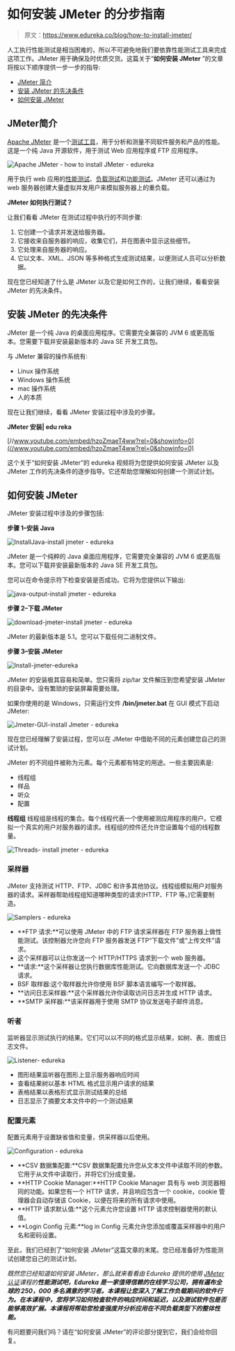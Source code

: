 # 如何安装 JMeter 的分步指南

> 原文：<https://www.edureka.co/blog/how-to-install-jmeter/>

人工执行性能测试是相当困难的，所以不可避免地我们要依靠性能测试工具来完成这项工作。JMeter 用于确保及时优质交货。这篇关于“**如何安装 JMeter** ”的文章将按以下顺序提供一步一步的指导:

*   [JMeter 简介](#jmeter)
*   [安装 JMeter 的先决条件](#jmeterprerequisites)
*   [如何安装 JMeter](#installjmeter)

## **JMeter简介**

[Apache JMeter](https://www.edureka.co/blog/jmeter-tutorial/) 是一个[测试工具](https://www.edureka.co/blog/performance-testing-tools/)，用于分析和测量不同软件服务和产品的性能。这是一个纯 Java 开源软件，用于测试 Web 应用程序或 FTP 应用程序。

![Apache JMeter - how to install JMeter - edureka](img/b993eacf4ef099202537b8712be93f8f.png)

用于执行 web 应用的[性能测试](https://www.edureka.co/blog/performance-testing-tutorial/)、[负载测试](https://www.edureka.co/blog/load-testing-using-jmeter/)和[功能测试](https://www.edureka.co/blog/what-is-functional-testing/)。JMeter 还可以通过为 web 服务器创建大量虚拟并发用户来模拟服务器上的重负载。

**JMeter 如何执行测试？**

让我们看看 JMeter 在测试过程中执行的不同步骤:

1.  它创建一个请求并发送给服务器。
2.  它接收来自服务器的响应，收集它们，并在图表中显示这些细节。
3.  它处理来自服务器的响应。
4.  它以文本、XML、JSON 等多种格式生成测试结果，以便测试人员可以分析数据。

现在您已经知道了什么是 JMeter 以及它是如何工作的，让我们继续，看看安装 JMeter 的先决条件。

## **安装 JMeter 的先决条件**

JMeter 是一个纯 Java 的桌面应用程序。它需要完全兼容的 JVM 6 或更高版本。您需要下载并安装最新版本的 Java SE 开发工具包。

与 JMeter 兼容的操作系统有:

*   Linux 操作系统
*   Windows 操作系统
*   mac 操作系统
*   人的本质

现在让我们继续，看看 JMeter 安装过程中涉及的步骤。

**JMeter 安装| edu reka**



[//www.youtube.com/embed/hzoZmaeT4ww?rel=0&showinfo=0](//www.youtube.com/embed/hzoZmaeT4ww?rel=0&showinfo=0)

这个关于“如何安装 JMeter”的 edureka 视频将为您提供如何安装 JMeter 以及 JMeter 工作的先决条件的逐步指导。它还帮助您理解如何创建一个测试计划。

## **如何安装 JMeter**

JMeter 安装过程中涉及的步骤包括:

**步骤 1–安装 Java**

![InstallJava-install jmeter - edureka](img/df5f940fbb8fb55bd43fbec08ecbdaaa.png)

JMeter 是一个纯粹的 Java 桌面应用程序，它需要完全兼容的 JVM 6 或更高版本。您可以下载并安装最新版本的 Java SE 开发工具包。

您可以在命令提示符下检查安装是否成功。它将为您提供以下输出:

![java-output-install jmeter - edureka](img/c0261b4fa1d175b3c4af0fad53e3372b.png)

**步骤 2–下载 JMeter**

![download-jmeter-install jmeter - edureka](img/b1267300a9b600456a7b496f1d6206d9.png)

JMeter 的最新版本是 5.1。您可以下载任何二进制文件。

**步骤 3–安装 JMeter**

![Install-jmeter-edureka](img/d6d392ce6312d2b1e2f34c588d553378.png)

JMeter 的安装极其容易和简单。您只需将 zip/tar 文件解压到您希望安装 JMeter 的目录中。没有繁琐的安装屏幕需要处理。

如果你使用的是 Windows，只需运行文件 **/bin/jmeter.bat** 在 GUI 模式下启动 JMeter:

![Jmeter-GUI-install Jmeter - edureka](img/b2a79596f1dac63eb5fd703c49d8e045.png)

现在您已经理解了安装过程，您可以在 JMeter 中借助不同的元素创建您自己的测试计划。

JMeter 的不同组件被称为元素。每个元素都有特定的用途。一些主要因素是:

*   线程组
*   样品
*   听众
*   配置

**线程组** 线程组是线程的集合。每个线程代表一个使用被测应用程序的用户。它模拟一个真实的用户对服务器的请求。线程组的控件还允许您设置每个组的线程数量。

![Threads- install jmeter - edureka](img/29eda7bfbb2cb4a846ddd9ed2588f606.png)

### **采样器**

JMeter 支持测试 HTTP、FTP、JDBC 和许多其他协议。线程组模拟用户对服务器的请求。采样器帮助线程组知道哪种类型的请求(HTTP、FTP 等。)它需要制造。

![Samplers - edureka](img/f4f44b695507921419761d97ab2cd139.png)

*   **FTP 请求:**可以使用 JMeter 中的 FTP 请求采样器在 FTP 服务器上做性能测试。该控制器允许您向 FTP 服务器发送 FTP“下载文件”或“上传文件”请求。
*   这个采样器可以让你发送一个 HTTP/HTTPS 请求到一个 web 服务器。
*   **请求:**这个采样器让您执行数据库性能测试。它向数据库发送一个 JDBC 请求。
*   BSF 取样器:这个取样器允许你使用 BSF 脚本语言编写一个取样器。
*   **访问日志采样器:**这个采样器允许你读取访问日志并生成 HTTP 请求。
*   **SMTP 采样器:**该采样器用于使用 SMTP 协议发送电子邮件消息。

### **听者**

监听器显示测试执行的结果。它们可以以不同的格式显示结果，如树、表、图或日志文件。

![Listener- edureka](img/282e3c034a1643cfc246586d360bb44f.png)

*   图形结果监听器在图形上显示服务器响应时间
*   查看结果树以基本 HTML 格式显示用户请求的结果
*   表格结果以表格形式显示测试结果的总结
*   日志显示了摘要文本文件中的一个测试结果

### **配置元素**

配置元素用于设置缺省值和变量，供采样器以后使用。

![Configuration - edureka](img/a01a1251cf71d9fab1782ce3d3ccdd36.png)

*   **CSV 数据集配置:**CSV 数据集配置允许您从文本文件中读取不同的参数。它用于从文件中读取行，并将它们分成变量。
*   **HTTP Cookie Manager:**HTTP Cookie Manager 具有与 web 浏览器相同的功能。如果您有一个 HTTP 请求，并且响应包含一个 cookie，cookie 管理器会自动存储该 Cookie，以便在将来的所有请求中使用。
*   **HTTP 请求默认值:**这个元素允许您设置 HTTP 请求控制器使用的默认值。
*   **Login Config 元素:**log in Config 元素允许您添加或覆盖采样器中的用户名和密码设置。

至此，我们已经到了“如何安装 JMeter”这篇文章的末尾。您已经准备好为性能测试创建您自己的测试计划。

*既然您已经知道如何安装 JMeter，那么就来看看由 Edureka 提供的使用 [JMeter 认证](https://www.edureka.co/jmeter-training-performance-testing)课程的**性能测试吧，Edureka 是一家值得信赖的在线学习公司，拥有遍布全球的 250，000 多名满意的学习者。本课程让您深入了解工作负载期间的软件行为。在本课程中，您将学习如何检查软件的响应时间和延迟，以及测试软件包是否能够高效扩展。本课程将帮助您检查强度并分析应用在不同负载类型下的整体性能。***

有问题要问我们吗？请在“如何安装 JMeter”的评论部分提到它，我们会给你回复。
